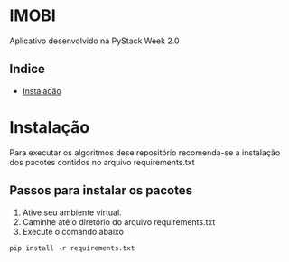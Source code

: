 # IMOBI
Aplicativo desenvolvido na PyStack Week 2.0

## Indice
* [Instalação](#Instalação)

# Instalação
Para executar os algoritmos dese repositório recomenda-se a 
instalação dos pacotes contidos no arquivo requirements.txt

## Passos para instalar os pacotes

1. Ative seu ambiente virtual.
2. Caminhe até o diretório do arquivo requirements.txt
3. Execute o comando abaixo

```
pip install -r requirements.txt
```
